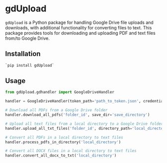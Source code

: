 # gdUpload

`gdUpload` is a Python package for handling Google Drive file uploads and downloads, with additional functionality for converting files to text.  This package provides tools for downloading and uploading PDF and text files from/to Google Drive.


## Installation

```python
`pip install gdUpload`
```



## Usage

```python
from gdUpload.gdhandler import GoogleDriveHandler

handler = GoogleDriveHandler(token_path='path_to_token.json', credentials_path='path_to_credentials.json')

# Download all PDFs from a Google Drive folder
handler.download_all_pdfs('folder_id', save_dir='save_directory')

# Upload all text files from a local directory to a Google Drive folder
handler.upload_all_txt_files('folder_id', directory_path='local_directory')

# Convert all PDFs in a local directory to text files
handler.process_pdfs_in_directory('local_directory')

# Convert all DOCX files in a local directory to text files
handler.convert_all_docx_to_txt('local_directory')

```